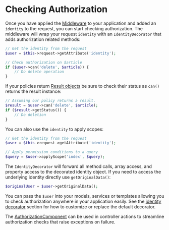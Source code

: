 # Checking Authorization

Once you have applied the [Middleware](./Middleware.md) to your
application and added an `identity` to the request, you can start checking
authorization. The middleware will wrap your request `identity` with an
`IdentityDecorator` that adds authorization related methods:

```php
// Get the identity from the request
$user = $this->request->getAttribute('identity');

// Check authorization on $article
if ($user->can('delete', $article)) {
    // Do delete operation
}
```

If your policies return [Result objects](../Policies.md#policy-result-objects) 
be sure to check their status as  `can()` returns the result instance:

```php
// Assuming our policy returns a result.
$result = $user->can('delete', $article);
if ($result->getStatus()) {
    // Do deletion
}
```

You can also use the `identity` to apply scopes:

```php
// Get the identity from the request
$user = $this->request->getAttribute('identity');

// Apply permission conditions to a query
$query = $user->applyScope('index', $query);
```

The `IdentityDecorator` will forward all method calls, array access, and
property access to the decorated identity object. If you need to access the
underlying identity directly use `getOriginalData()`:

```php
$originalUser = $user->getOriginalData();
```

You can pass the `$user` into your models, services or templates allowing you to
check authorization anywhere in your application easily. See the [identity
decorator](./Middleware.md#identity-decorator) section for how to customize or
replace the default decorator.

The [AuthorizationComponent](./Component.md) can be used in controller actions
to streamline authorization checks that raise exceptions on failure.
